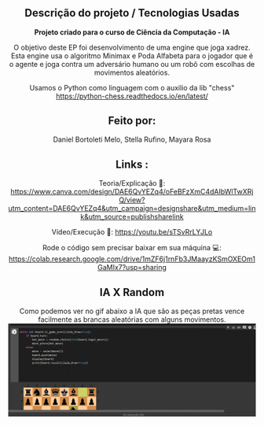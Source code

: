 <div align="center">
<h1 align="center"<strong>  </strong></h1>

<h2 align="center"><strong>Descrição do projeto / Tecnologias Usadas</strong></h2>

<p><strong>Projeto criado para o curso de Ciência da Computação - IA </strong>


O objetivo deste EP foi desenvolvimento de uma engine que joga xadrez. Esta engine usa o algoritmo Minimax e Poda Alfabeta para o jogador que é o agente e joga contra um adversário humano ou um robô com escolhas de movimentos aleatórios.<br>
  
Usamos o Python como linguagem com o auxilio da lib "chess" https://python-chess.readthedocs.io/en/latest/

<h2 align="center"><strong>Feito por:</strong></h2>
  Daniel Bortoleti Melo, Stella Rufino, Mayara Rosa

<h2 align="center"><strong>Links :</strong></h2>

Teoria/Explicação 📝: https://www.canva.com/design/DAE6QvYEZq4/oFeBFzXmC4dAIbWlTwXRjQ/view?utm_content=DAE6QvYEZq4&utm_campaign=designshare&utm_medium=link&utm_source=publishsharelink

Vídeo/Execução 🎥: https://youtu.be/sTSvRrLYJLo

Rode o código sem precisar baixar em sua máquina 💻: https://colab.research.google.com/drive/1mZF6j1rnFb3JMaayzKSmOXEOm1GaMIx7?usp=sharing  

<h2 align="center"><strong>IA X Random</strong></h2>
Como podemos ver no gif abaixo a IA que são as peças pretas vence facilmente as brancas aleatórias com alguns movimentos.<br>
<img align="center" src="chess.gif">
</div>


